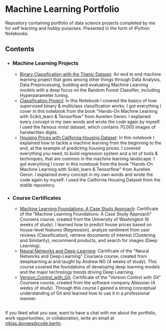 # Machine Learning Portfolio
Repository containing portfolio of data science projects completed by me for self learning and hobby purposes. Presented in the form of iPython Notebooks.

## Contents

- ### Machine Learning Projects

	- [Binary Classification with the Titanic Dataset](https://github.com/Donges-Niklas/Machine-Learning-Portfolio/blob/master/binary_classification_titanic.ipynb): An end to end machine learning project that goes among other things through Data Analysis, Data Preprocessing, building and evaluating Machine Learning models with a deep focus on the Random Forest Classifier, including Hyperparameter tuning. 
	- [Classification Project](https://github.com/Donges-Niklas/Machine-Learning-Portfolio/blob/master/Classification_Project.ipynb): 
	In this Notebook I covered the basics of how supervised binary & multiclass classification works. I got everything I cover in this notebook from the book "Hands-On Machine Learning with Scikit_learn & Tensorflow" from Aurelien Geron. I explained every concept in my own words and wrote the code again by myself. I used the famous mnist dataset, which contains 70,000 images of handwritten digits. 
	- [Housing Prices with California Housing Dataset](https://github.com/Donges-Niklas/Machine-Learning-Portfolio/blob/master/Housing-Prices-with-California-Housing-Dataset.ipynb): 
	In this notebook I explained how to tackle a machine learning from the beginning to the end, at the example of predicting housing prices. I covered everything you need, to build regression system and a lot of tools & techniques, that are common in the machine learning landscape. I got everything I cover in this notebook from the book "Hands-On Machine Learning with Scikit_learn & Tensorflow" from Aurelien Geron. I explained every concept in my own words and wrote the code again by myself. I used the California Housing Dataset from the statlib repository.

- ### Course Certificates

	- [Machine Learning Foundations: A Case Study Approach](https://github.com/Donges-Niklas/Machine-Learning-Portfolio/blob/master/Machine-Learning-Foundations.pdf): Certificate of the "Machine Learning Foundations: A Case Study Approach" Coursera course, created from the University of Washington (6 weeks of study). I learned how to predict house prices based on house-level features (Regression), analyze sentiment from user reviews (Classification), retrieve documents of interest (Clustering and Similarity), recommend products, and search for images (Deep Learning).
	- [Neural Networks and Deep-Learning](https://github.com/Donges-Niklas/Machine-Learning-Portfolio/blob/master/Neural-Networks-and-Deep-Learning.pdf): Certificate of the "Neural Networks and Deep-Learning" Coursera course, created from deeplearning.ai and taught by Andrew NG (4 weeks of study). This course covered the foundations of developing deep learning models and the major technology trends driving Deep Learning.
	- [Version_Control_with_Git](https://github.com/Donges-Niklas/Machine-Learning-Portfolio/blob/master/Version_Control_with_Git.pdf): Certificate of the "Version Control with Git" Coursera course, created from the software company Atlassian (4 weeks of study). Through this course I gained a strong conceptual understanding of Git and learned how to use it in a professional manner. 

##

If you liked what you saw, want to have a chat with me about the portfolio, work opportunities, or collaboration, write an email at niklas.donges@code.berlin.
